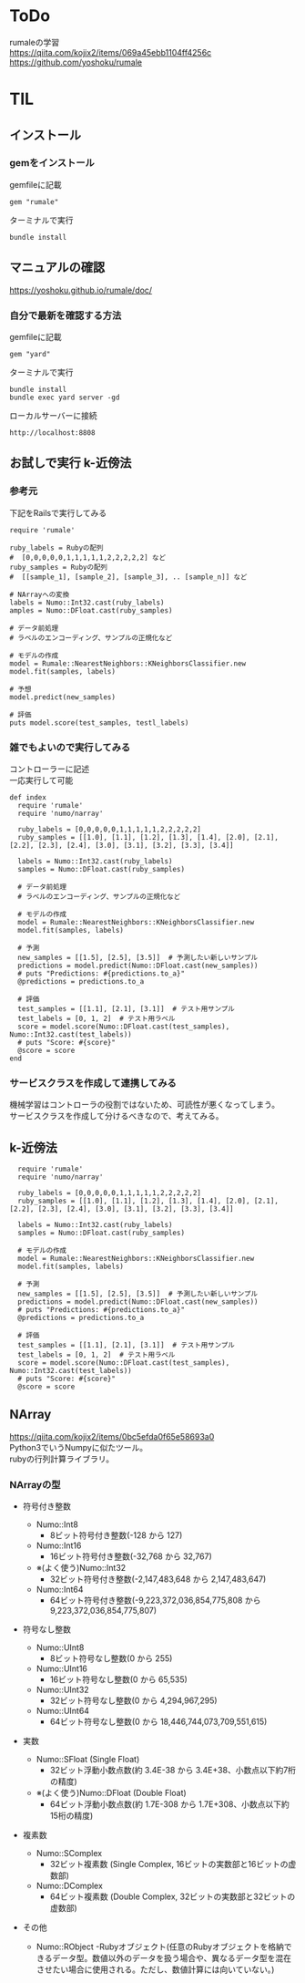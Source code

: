 # ToDo
rumaleの学習<br>
https://qiita.com/kojix2/items/069a45ebb1104ff4256c<br>
https://github.com/yoshoku/rumale<br>

# TIL

## インストール

### gemをインストール
gemfileに記載
```
gem "rumale"
```
ターミナルで実行
```
bundle install
```

## マニュアルの確認
https://yoshoku.github.io/rumale/doc/<br>

### 自分で最新を確認する方法
gemfileに記載
```
gem "yard"
```
ターミナルで実行
```
bundle install
bundle exec yard server -gd
```
ローカルサーバーに接続
```
http://localhost:8808
```

## お試しで実行 k-近傍法
### 参考元
下記をRailsで実行してみる
```
require 'rumale'

ruby_labels = Rubyの配列
#  [0,0,0,0,0,1,1,1,1,1,2,2,2,2,2] など
ruby_samples = Rubyの配列
#  [[sample_1], [sample_2], [sample_3], .. [sample_n]] など

# NArrayへの変換
labels = Numo::Int32.cast(ruby_labels)
amples = Numo::DFloat.cast(ruby_samples)

# データ前処理
# ラベルのエンコーディング、サンプルの正規化など

# モデルの作成
model = Rumale::NearestNeighbors::KNeighborsClassifier.new
model.fit(samples, labels)

# 予想
model.predict(new_samples)

# 評価
puts model.score(test_samples, testl_labels)
```
### 雑でもよいので実行してみる
コントローラーに記述<br>
一応実行して可能
```
def index
  require 'rumale'
  require 'numo/narray'

  ruby_labels = [0,0,0,0,0,1,1,1,1,1,2,2,2,2,2]
  ruby_samples = [[1.0], [1.1], [1.2], [1.3], [1.4], [2.0], [2.1], [2.2], [2.3], [2.4], [3.0], [3.1], [3.2], [3.3], [3.4]]

  labels = Numo::Int32.cast(ruby_labels)
  samples = Numo::DFloat.cast(ruby_samples)

  # データ前処理
  # ラベルのエンコーディング、サンプルの正規化など

  # モデルの作成
  model = Rumale::NearestNeighbors::KNeighborsClassifier.new
  model.fit(samples, labels)

  # 予測
  new_samples = [[1.5], [2.5], [3.5]]  # 予測したい新しいサンプル
  predictions = model.predict(Numo::DFloat.cast(new_samples))
  # puts "Predictions: #{predictions.to_a}"
  @predictions = predictions.to_a

  # 評価
  test_samples = [[1.1], [2.1], [3.1]]  # テスト用サンプル
  test_labels = [0, 1, 2]  # テスト用ラベル
  score = model.score(Numo::DFloat.cast(test_samples), Numo::Int32.cast(test_labels))
  # puts "Score: #{score}"
  @score = score
end
```
### サービスクラスを作成して連携してみる
機械学習はコントローラの役割ではないため、可読性が悪くなってしまう。<br>
サービスクラスを作成して分けるべきなので、考えてみる。

## k-近傍法
```
  require 'rumale'
  require 'numo/narray'

  ruby_labels = [0,0,0,0,0,1,1,1,1,1,2,2,2,2,2]
  ruby_samples = [[1.0], [1.1], [1.2], [1.3], [1.4], [2.0], [2.1], [2.2], [2.3], [2.4], [3.0], [3.1], [3.2], [3.3], [3.4]]
  
  labels = Numo::Int32.cast(ruby_labels)
  samples = Numo::DFloat.cast(ruby_samples)

  # モデルの作成
  model = Rumale::NearestNeighbors::KNeighborsClassifier.new
  model.fit(samples, labels)

  # 予測
  new_samples = [[1.5], [2.5], [3.5]]  # 予測したい新しいサンプル
  predictions = model.predict(Numo::DFloat.cast(new_samples))
  # puts "Predictions: #{predictions.to_a}"
  @predictions = predictions.to_a

  # 評価
  test_samples = [[1.1], [2.1], [3.1]]  # テスト用サンプル
  test_labels = [0, 1, 2]  # テスト用ラベル
  score = model.score(Numo::DFloat.cast(test_samples), Numo::Int32.cast(test_labels))
  # puts "Score: #{score}"
  @score = score
```

## NArray
https://qiita.com/kojix2/items/0bc5efda0f65e58693a0<br>
Python3でいうNumpyに似たツール。<br>
rubyの行列計算ライブラリ。

### NArrayの型
- 符号付き整数
  - Numo::Int8
    - 8ビット符号付き整数(-128 から 127)
  - Numo::Int16
    - 16ビット符号付き整数(-32,768 から 32,767)
  - ※(よく使う)Numo::Int32
    - 32ビット符号付き整数(-2,147,483,648 から 2,147,483,647)
  - Numo::Int64
    - 64ビット符号付き整数(-9,223,372,036,854,775,808 から 9,223,372,036,854,775,807)

- 符号なし整数
  - Numo::UInt8
    - 8ビット符号なし整数(0 から 255)
  - Numo::UInt16
    - 16ビット符号なし整数(0 から 65,535)
  - Numo::UInt32
    - 32ビット符号なし整数(0 から 4,294,967,295)
  - Numo::UInt64
    - 64ビット符号なし整数(0 から 18,446,744,073,709,551,615)

- 実数
  - Numo::SFloat (Single Float)
    - 32ビット浮動小数点数(約 3.4E-38 から 3.4E+38、小数点以下約7桁の精度)
  - ※(よく使う)Numo::DFloat (Double Float)
    - 64ビット浮動小数点数(約 1.7E-308 から 1.7E+308、小数点以下約15桁の精度)

- 複素数
  - Numo::SComplex
    - 32ビット複素数 (Single Complex, 16ビットの実数部と16ビットの虚数部)
  - Numo::DComplex
    - 64ビット複素数 (Double Complex, 32ビットの実数部と32ビットの虚数部)

- その他
  - Numo::RObject
      -Rubyオブジェクト(任意のRubyオブジェクトを格納できるデータ型。数値以外のデータを扱う場合や、異なるデータ型を混在させたい場合に使用される。ただし、数値計算には向いていない。)